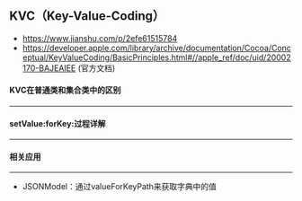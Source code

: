 ## KVC（Key-Value-Coding）

- https://www.jianshu.com/p/2efe61515784
- https://developer.apple.com/library/archive/documentation/Cocoa/Conceptual/KeyValueCoding/BasicPrinciples.html#//apple_ref/doc/uid/20002170-BAJEAIEE (官方文档)

#### KVC在普通类和集合类中的区别

------





#### setValue:forKey:过程详解

---



#### 相关应用

----

- JSONModel：通过valueForKeyPath来获取字典中的值